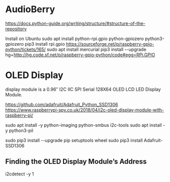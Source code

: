 # AudioBerry
https://docs.python-guide.org/writing/structure/#structure-of-the-repository



Install on Ubuntu
sudo apt install python-rpi.gpio python-gpiozero python3-gpiozero
pip3 install rpi.gpio
https://sourceforge.net/p/raspberry-gpio-python/tickets/165/
sudo apt install mercurial
pip3 install --upgrade hg+http://hg.code.sf.net/p/raspberry-gpio-python/code#egg=RPi.GPIO



# OLED Display
 display module is a 0.96″ I2C IIC SPI Serial 128X64 OLED LCD LED Display Module.
 
 https://github.com/adafruit/Adafruit_Python_SSD1306
 https://www.raspberrypi-spy.co.uk/2018/04/i2c-oled-display-module-with-raspberry-pi/

sudo apt install -y python-imaging python-smbus i2c-tools
sudo apt install -y python3-pil

sudo pip3 install --upgrade pip setuptools wheel
sudo pip3 install Adafruit-SSD1306


## Finding the OLED Display Module’s Address
i2cdetect -y 1
